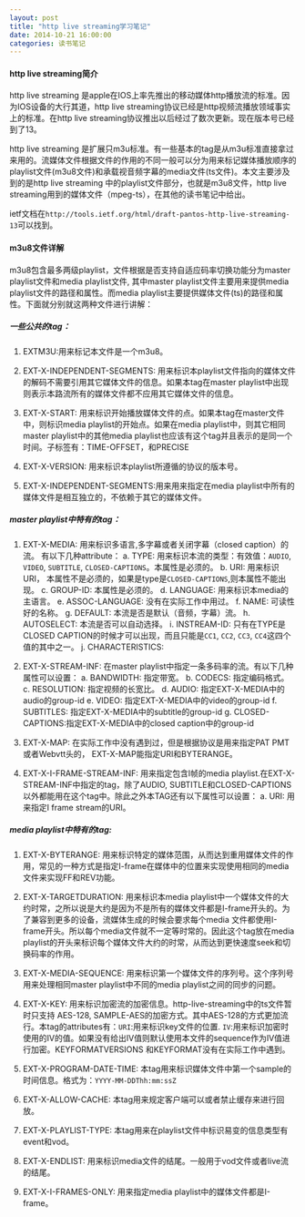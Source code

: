 ```yaml
---
layout: post
title: "http live streaming学习笔记"
date: 2014-10-21 16:00:00
categories: 读书笔记
---
```


#### http live streaming简介
http live streaming 是apple在IOS上率先推出的移动媒体http播放流的标准。因为IOS设备的大行其道，http live streaming协议已经是http视频流播放领域事实上的标准。在http live streaming协议推出以后经过了数次更新。现在版本号已经到了13。  

http live streaming 是扩展只m3u标准。有一些基本的tag是从m3u标准直接拿过来用的。流媒体文件根据文件的作用的不同一般可以分为用来标记媒体播放顺序的playlist文件(m3u8文件)和承载视音频字幕的media文件(ts文件)。本文主要涉及到的是http live streaming 中的playlist文件部分，也就是m3u8文件，http live streaming用到的媒体文件（mpeg-ts），在其他的读书笔记中给出。

ietf文档在`http://tools.ietf.org/html/draft-pantos-http-live-streaming-13`可以找到。   

#### m3u8文件详解
m3u8包含最多两级playlist，文件根据是否支持自适应码率切换功能分为master playlist文件和media playlist文件, 其中master playlist文件主要用来提供media playlist文件的路径和属性。而media playlist主要提供媒体文件(ts)的路径和属性。下面就分别就这两种文件进行讲解：

##### 一些公共的tag：
1. EXTM3U:用来标记本文件是一个m3u8。

2. EXT-X-INDEPENDENT-SEGMENTS: 用来标识本playlist文件指向的媒体文件的解码不需要引用其它媒体文件的信息。如果本tag在master playlist中出现则表示本路流所有的媒体文件都不应用其它媒体文件的信息。

3. EXT-X-START: 用来标识开始播放媒体文件的点。如果本tag在master文件中，则标识media playlist的开始点。如果在media playlist中，则其它相同master playlist中的其他media playlist也应该有这个tag并且表示的是同一个时间。子标签有：TIME-OFFSET，和PRECISE

4. EXT-X-VERSION: 用来标识本playlist所遵循的协议的版本号。

5. EXT-X-INDEPENDENT-SEGMENTS:用来用来指定在media playlist中所有的媒体文件是相互独立的，不依赖于其它的媒体文件。


##### master playlist中特有的tag：
1. EXT-X-MEDIA: 用来标识多语言,多字幕或者关闭字幕（closed caption）的流。
有以下几种attribute：
    a. TYPE: 用来标识本流的类型：有效值：`AUDIO`, `VIDEO`, `SUBTITLE`, `CLOSED-CAPTIONS`。本属性是必须的。
    b. URI: 用来标识URI， 本属性不是必须的，如果是type是`CLOSED-CAPTIONS`,则本属性不能出现。
    c. GROUP-ID: 本属性是必须的。
    d. LANGUAGE: 用来标识本media的主语言。
    e. ASSOC-LANGUAGE: 没有在实际工作中用过。
    f. NAME: 可读性好的名称。
    g. DEFAULT: 本流是否是默认（音频，字幕）流。
    h. AUTOSELECT: 本流是否可以自动选择。
    i. INSTREAM-ID: 只有在TYPE是CLOSED CAPTION的时候才可以出现，而且只能是`CC1`, `CC2`, `CC3`, `CC4`这四个值的其中之一。
    j. CHARACTERISTICS: 

2. EXT-X-STREAM-INF: 在master playlist中指定一条多码率的流。有以下几种属性可以设置：
    a. BANDWIDTH: 指定带宽。
    b. CODECS: 指定编码格式。
    c. RESOLUTION: 指定视频的长宽比。
    d. AUDIO: 指定EXT-X-MEDIA中的audio的group-id
    e. VIDEO: 指定EXT-X-MEDIA中的video的group-id
    f. SUBTITLES: 指定EXT-X-MEDIA中的subtitle的group-id
    g. CLOSED-CAPTIONS:指定EXT-X-MEDIA中的closed caption中的group-id

3. EXT-X-MAP: 在实际工作中没有遇到过，但是根据协议是用来指定PAT PMT或者Webvtt头的， EXT-X-MAP能指定URI和BYTERANGE。

4. EXT-X-I-FRAME-STREAM-INF: 用来指定包含I帧的media playlist.在EXT-X-STREAM-INF中指定的tag，除了AUDIO, SUBTITLE和CLOSED-CAPTIONS以外都能用在这个tag中。除此之外本TAG还有以下属性可以设置：
    a. URI: 用来指定I frame stream的URI。

##### media playlist中特有的tag:
1. EXT-X-BYTERANGE: 用来标识特定的媒体范围，从而达到重用媒体文件的作用，常见的一种方式是指定I-frame在媒体中的位置来实现使用相同的media 文件来实现FF和REV功能。

2. EXT-X-TARGETDURATION: 用来标识本media playlist中一个媒体文件的大约时常，之所以说是大约是因为不是所有的媒体文件都是I-frame开头的。为了兼容到更多的设备，流媒体生成的时候会要求每个media 文件都使用I-frame开头。所以每个media文件就不一定等时常的。因此这个tag放在media playlist的开头来标识每个媒体文件大约的时常，从而达到更快速度seek和切换码率的作用。

3. EXT-X-MEDIA-SEQUENCE: 用来标识第一个媒体文件的序列号。这个序列号用来处理相同master playlist中不同的media playlist之间的同步的问题。

4. EXT-X-KEY: 用来标识加密流的加密信息。http-live-streaming中的ts文件暂时只支持 AES-128, SAMPLE-AES的加密方式。其中AES-128的方式更加流行。本tag的attributes有：`URI`:用来标识key文件的位置. `IV`:用来标识加密时使用的IV的值。如果没有给出IV值则默认使用本文件的sequence作为IV值进行加密。KEYFORMATVERSIONS 和KEYFORMAT没有在实际工作中遇到。

5. EXT-X-PROGRAM-DATE-TIME: 本tag用来标识媒体文件中第一个sample的时间信息。格式为：`YYYY-MM-DDThh:mm:ssZ`

6. EXT-X-ALLOW-CACHE: 本tag用来规定客户端可以或者禁止缓存来进行回放。

7. EXT-X-PLAYLIST-TYPE: 本tag用来在playlist文件中标识易变的信息类型有event和vod。

8. EXT-X-ENDLIST: 用来标识media文件的结尾。一般用于vod文件或者live流的结尾。

9. EXT-X-I-FRAMES-ONLY: 用来指定media playlist中的媒体文件都是I-frame。


